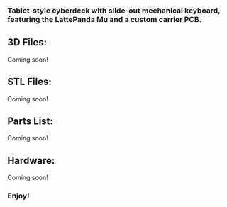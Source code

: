 ### Tablet-style cyberdeck with slide-out mechanical keyboard, featuring the LattePanda Mu and a custom carrier PCB.

## 3D Files:

Coming soon!

## STL Files:

Coming soon!

## Parts List:

Coming soon!

## Hardware:

Coming soon!

### Enjoy!

